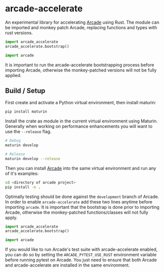 
# arcade-accelerate

An experimental library for accelerating [Arcade](https://github.com/pythonarcade/arcade) using Rust. The module can
be imported and monkey patch Arcade, replacing functions and types with rust versions.

```py
import arcade_accelerate
arcade_accelerate.bootstrap()

import arcade
```

It is important to run the arcade-accelerate bootstrapping process before importing Arcade, otherwise the monkey-patched versions will not be fully applied.

## Build / Setup

First create and activate a Python virtual environment, then install maturin:

```bash
pip install maturin
```

Install the crate as module in the current virtual environment using Maturin. Generally
when working on performance enhancements you will want to use the `--release` flag.

```sh
# Debug
maturin develop

# Release
maturin develop --release
```

Then you can install [Arcade](https://github.com/pythonarcade/arcade) into the same virtual environment
and run any of it's examples:

```sh
cd <directory of arcade project>
pip install -e .
```

Optimally testing should be done against the `development` branch of Arcade.
In order to enable `arcade-accelerate` add these two lines anytime before importing `arcade`. It is important that
the bootstrap is done prior to importing Arcade, otherwise the monkey-patched functions/classes will not fully apply.

```py
import arcade_accelerate
arcade_accelerate.bootstrap()

import arcade
```

If you would like to run Arcade's test suite with arcade-accelerate enabled, you can do so by setting the `ARCADE_PYTEST_USE_RUST` environment variable before running pytest on Arcade. You just need to ensure that both Arcade and arcade-accelerate are installed in the same environment.
